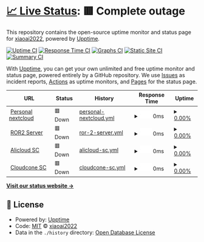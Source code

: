 # [📈 Live Status](https://demo.upptime.js.org): <!--live status--> **🟥 Complete outage**

This repository contains the open-source uptime monitor and status page for [xiaoai2022](https://demo.upptime.js.org), powered by [Upptime](https://github.com/upptime/upptime).

[![Uptime CI](https://github.com/xiaoai2022/status/workflows/Uptime%20CI/badge.svg)](https://github.com/xiaoai2022/status/actions?query=workflow%3A%22Uptime+CI%22)
[![Response Time CI](https://github.com/xiaoai2022/status/workflows/Response%20Time%20CI/badge.svg)](https://github.com/xiaoai2022/status/actions?query=workflow%3A%22Response+Time+CI%22)
[![Graphs CI](https://github.com/xiaoai2022/status/workflows/Graphs%20CI/badge.svg)](https://github.com/xiaoai2022/status/actions?query=workflow%3A%22Graphs+CI%22)
[![Static Site CI](https://github.com/xiaoai2022/status/workflows/Static%20Site%20CI/badge.svg)](https://github.com/xiaoai2022/status/actions?query=workflow%3A%22Static+Site+CI%22)
[![Summary CI](https://github.com/xiaoai2022/status/workflows/Summary%20CI/badge.svg)](https://github.com/xiaoai2022/status/actions?query=workflow%3A%22Summary+CI%22)

With [Upptime](https://upptime.js.org), you can get your own unlimited and free uptime monitor and status page, powered entirely by a GitHub repository. We use [Issues](https://github.com/xiaoai2022/status/issues) as incident reports, [Actions](https://github.com/xiaoai2022/status/actions) as uptime monitors, and [Pages](https://demo.upptime.js.org) for the status page.

<!--start: status pages-->
<!-- This summary is generated by Upptime (https://github.com/upptime/upptime) -->
<!-- Do not edit this manually, your changes will be overwritten -->
<!-- prettier-ignore -->
| URL | Status | History | Response Time | Uptime |
| --- | ------ | ------- | ------------- | ------ |
| <img alt="" src="https://icons.duckduckgo.com/ip3/cloud.awa.wiki.ico" height="13"> [Personal nextcloud](https://cloud.awa.wiki) | 🟥 Down | [personal-nextcloud.yml](https://github.com/xiaoai2022/status/commits/HEAD/history/personal-nextcloud.yml) | <details><summary><img alt="Response time graph" src="./graphs/personal-nextcloud/response-time-week.png" height="20"> 0ms</summary><br><a href="https://status.awa.wiki/history/personal-nextcloud"><img alt="Response time 2048" src="https://img.shields.io/endpoint?url=https%3A%2F%2Fraw.githubusercontent.com%2Fxiaoai2022%2Fstatus%2FHEAD%2Fapi%2Fpersonal-nextcloud%2Fresponse-time.json"></a><br><a href="https://status.awa.wiki/history/personal-nextcloud"><img alt="24-hour response time 0" src="https://img.shields.io/endpoint?url=https%3A%2F%2Fraw.githubusercontent.com%2Fxiaoai2022%2Fstatus%2FHEAD%2Fapi%2Fpersonal-nextcloud%2Fresponse-time-day.json"></a><br><a href="https://status.awa.wiki/history/personal-nextcloud"><img alt="7-day response time 0" src="https://img.shields.io/endpoint?url=https%3A%2F%2Fraw.githubusercontent.com%2Fxiaoai2022%2Fstatus%2FHEAD%2Fapi%2Fpersonal-nextcloud%2Fresponse-time-week.json"></a><br><a href="https://status.awa.wiki/history/personal-nextcloud"><img alt="30-day response time 0" src="https://img.shields.io/endpoint?url=https%3A%2F%2Fraw.githubusercontent.com%2Fxiaoai2022%2Fstatus%2FHEAD%2Fapi%2Fpersonal-nextcloud%2Fresponse-time-month.json"></a><br><a href="https://status.awa.wiki/history/personal-nextcloud"><img alt="1-year response time 2048" src="https://img.shields.io/endpoint?url=https%3A%2F%2Fraw.githubusercontent.com%2Fxiaoai2022%2Fstatus%2FHEAD%2Fapi%2Fpersonal-nextcloud%2Fresponse-time-year.json"></a></details> | <details><summary><a href="https://status.awa.wiki/history/personal-nextcloud">0.00%</a></summary><a href="https://status.awa.wiki/history/personal-nextcloud"><img alt="All-time uptime 20.24%" src="https://img.shields.io/endpoint?url=https%3A%2F%2Fraw.githubusercontent.com%2Fxiaoai2022%2Fstatus%2FHEAD%2Fapi%2Fpersonal-nextcloud%2Fuptime.json"></a><br><a href="https://status.awa.wiki/history/personal-nextcloud"><img alt="24-hour uptime 0.00%" src="https://img.shields.io/endpoint?url=https%3A%2F%2Fraw.githubusercontent.com%2Fxiaoai2022%2Fstatus%2FHEAD%2Fapi%2Fpersonal-nextcloud%2Fuptime-day.json"></a><br><a href="https://status.awa.wiki/history/personal-nextcloud"><img alt="7-day uptime 0.00%" src="https://img.shields.io/endpoint?url=https%3A%2F%2Fraw.githubusercontent.com%2Fxiaoai2022%2Fstatus%2FHEAD%2Fapi%2Fpersonal-nextcloud%2Fuptime-week.json"></a><br><a href="https://status.awa.wiki/history/personal-nextcloud"><img alt="30-day uptime 1.38%" src="https://img.shields.io/endpoint?url=https%3A%2F%2Fraw.githubusercontent.com%2Fxiaoai2022%2Fstatus%2FHEAD%2Fapi%2Fpersonal-nextcloud%2Fuptime-month.json"></a><br><a href="https://status.awa.wiki/history/personal-nextcloud"><img alt="1-year uptime 20.24%" src="https://img.shields.io/endpoint?url=https%3A%2F%2Fraw.githubusercontent.com%2Fxiaoai2022%2Fstatus%2FHEAD%2Fapi%2Fpersonal-nextcloud%2Fuptime-year.json"></a></details>
| <img alt="" src="https://icons.duckduckgo.com/ip3/null.ico" height="13"> [ROR2 Server](8.130.34.155) | 🟥 Down | [ror-2-server.yml](https://github.com/xiaoai2022/status/commits/HEAD/history/ror-2-server.yml) | <details><summary><img alt="Response time graph" src="./graphs/ror-2-server/response-time-week.png" height="20"> 0ms</summary><br><a href="https://status.awa.wiki/history/ror-2-server"><img alt="Response time 0" src="https://img.shields.io/endpoint?url=https%3A%2F%2Fraw.githubusercontent.com%2Fxiaoai2022%2Fstatus%2FHEAD%2Fapi%2Fror-2-server%2Fresponse-time.json"></a><br><a href="https://status.awa.wiki/history/ror-2-server"><img alt="24-hour response time 0" src="https://img.shields.io/endpoint?url=https%3A%2F%2Fraw.githubusercontent.com%2Fxiaoai2022%2Fstatus%2FHEAD%2Fapi%2Fror-2-server%2Fresponse-time-day.json"></a><br><a href="https://status.awa.wiki/history/ror-2-server"><img alt="7-day response time 0" src="https://img.shields.io/endpoint?url=https%3A%2F%2Fraw.githubusercontent.com%2Fxiaoai2022%2Fstatus%2FHEAD%2Fapi%2Fror-2-server%2Fresponse-time-week.json"></a><br><a href="https://status.awa.wiki/history/ror-2-server"><img alt="30-day response time 0" src="https://img.shields.io/endpoint?url=https%3A%2F%2Fraw.githubusercontent.com%2Fxiaoai2022%2Fstatus%2FHEAD%2Fapi%2Fror-2-server%2Fresponse-time-month.json"></a><br><a href="https://status.awa.wiki/history/ror-2-server"><img alt="1-year response time 0" src="https://img.shields.io/endpoint?url=https%3A%2F%2Fraw.githubusercontent.com%2Fxiaoai2022%2Fstatus%2FHEAD%2Fapi%2Fror-2-server%2Fresponse-time-year.json"></a></details> | <details><summary><a href="https://status.awa.wiki/history/ror-2-server">0.00%</a></summary><a href="https://status.awa.wiki/history/ror-2-server"><img alt="All-time uptime 0.00%" src="https://img.shields.io/endpoint?url=https%3A%2F%2Fraw.githubusercontent.com%2Fxiaoai2022%2Fstatus%2FHEAD%2Fapi%2Fror-2-server%2Fuptime.json"></a><br><a href="https://status.awa.wiki/history/ror-2-server"><img alt="24-hour uptime 0.00%" src="https://img.shields.io/endpoint?url=https%3A%2F%2Fraw.githubusercontent.com%2Fxiaoai2022%2Fstatus%2FHEAD%2Fapi%2Fror-2-server%2Fuptime-day.json"></a><br><a href="https://status.awa.wiki/history/ror-2-server"><img alt="7-day uptime 0.00%" src="https://img.shields.io/endpoint?url=https%3A%2F%2Fraw.githubusercontent.com%2Fxiaoai2022%2Fstatus%2FHEAD%2Fapi%2Fror-2-server%2Fuptime-week.json"></a><br><a href="https://status.awa.wiki/history/ror-2-server"><img alt="30-day uptime 1.38%" src="https://img.shields.io/endpoint?url=https%3A%2F%2Fraw.githubusercontent.com%2Fxiaoai2022%2Fstatus%2FHEAD%2Fapi%2Fror-2-server%2Fuptime-month.json"></a><br><a href="https://status.awa.wiki/history/ror-2-server"><img alt="1-year uptime 0.00%" src="https://img.shields.io/endpoint?url=https%3A%2F%2Fraw.githubusercontent.com%2Fxiaoai2022%2Fstatus%2FHEAD%2Fapi%2Fror-2-server%2Fuptime-year.json"></a></details>
| <img alt="" src="https://icons.duckduckgo.com/ip3/null.ico" height="13"> [Alicloud SC](8.130.34.155) | 🟥 Down | [alicloud-sc.yml](https://github.com/xiaoai2022/status/commits/HEAD/history/alicloud-sc.yml) | <details><summary><img alt="Response time graph" src="./graphs/alicloud-sc/response-time-week.png" height="20"> 0ms</summary><br><a href="https://status.awa.wiki/history/alicloud-sc"><img alt="Response time 223" src="https://img.shields.io/endpoint?url=https%3A%2F%2Fraw.githubusercontent.com%2Fxiaoai2022%2Fstatus%2FHEAD%2Fapi%2Falicloud-sc%2Fresponse-time.json"></a><br><a href="https://status.awa.wiki/history/alicloud-sc"><img alt="24-hour response time 0" src="https://img.shields.io/endpoint?url=https%3A%2F%2Fraw.githubusercontent.com%2Fxiaoai2022%2Fstatus%2FHEAD%2Fapi%2Falicloud-sc%2Fresponse-time-day.json"></a><br><a href="https://status.awa.wiki/history/alicloud-sc"><img alt="7-day response time 0" src="https://img.shields.io/endpoint?url=https%3A%2F%2Fraw.githubusercontent.com%2Fxiaoai2022%2Fstatus%2FHEAD%2Fapi%2Falicloud-sc%2Fresponse-time-week.json"></a><br><a href="https://status.awa.wiki/history/alicloud-sc"><img alt="30-day response time 225" src="https://img.shields.io/endpoint?url=https%3A%2F%2Fraw.githubusercontent.com%2Fxiaoai2022%2Fstatus%2FHEAD%2Fapi%2Falicloud-sc%2Fresponse-time-month.json"></a><br><a href="https://status.awa.wiki/history/alicloud-sc"><img alt="1-year response time 223" src="https://img.shields.io/endpoint?url=https%3A%2F%2Fraw.githubusercontent.com%2Fxiaoai2022%2Fstatus%2FHEAD%2Fapi%2Falicloud-sc%2Fresponse-time-year.json"></a></details> | <details><summary><a href="https://status.awa.wiki/history/alicloud-sc">0.00%</a></summary><a href="https://status.awa.wiki/history/alicloud-sc"><img alt="All-time uptime 31.39%" src="https://img.shields.io/endpoint?url=https%3A%2F%2Fraw.githubusercontent.com%2Fxiaoai2022%2Fstatus%2FHEAD%2Fapi%2Falicloud-sc%2Fuptime.json"></a><br><a href="https://status.awa.wiki/history/alicloud-sc"><img alt="24-hour uptime 0.00%" src="https://img.shields.io/endpoint?url=https%3A%2F%2Fraw.githubusercontent.com%2Fxiaoai2022%2Fstatus%2FHEAD%2Fapi%2Falicloud-sc%2Fuptime-day.json"></a><br><a href="https://status.awa.wiki/history/alicloud-sc"><img alt="7-day uptime 0.00%" src="https://img.shields.io/endpoint?url=https%3A%2F%2Fraw.githubusercontent.com%2Fxiaoai2022%2Fstatus%2FHEAD%2Fapi%2Falicloud-sc%2Fuptime-week.json"></a><br><a href="https://status.awa.wiki/history/alicloud-sc"><img alt="30-day uptime 29.80%" src="https://img.shields.io/endpoint?url=https%3A%2F%2Fraw.githubusercontent.com%2Fxiaoai2022%2Fstatus%2FHEAD%2Fapi%2Falicloud-sc%2Fuptime-month.json"></a><br><a href="https://status.awa.wiki/history/alicloud-sc"><img alt="1-year uptime 31.39%" src="https://img.shields.io/endpoint?url=https%3A%2F%2Fraw.githubusercontent.com%2Fxiaoai2022%2Fstatus%2FHEAD%2Fapi%2Falicloud-sc%2Fuptime-year.json"></a></details>
| <img alt="" src="https://icons.duckduckgo.com/ip3/null.ico" height="13"> [Cloudcone SC](173.82.152.200) | 🟥 Down | [cloudcone-sc.yml](https://github.com/xiaoai2022/status/commits/HEAD/history/cloudcone-sc.yml) | <details><summary><img alt="Response time graph" src="./graphs/cloudcone-sc/response-time-week.png" height="20"> 0ms</summary><br><a href="https://status.awa.wiki/history/cloudcone-sc"><img alt="Response time 53" src="https://img.shields.io/endpoint?url=https%3A%2F%2Fraw.githubusercontent.com%2Fxiaoai2022%2Fstatus%2FHEAD%2Fapi%2Fcloudcone-sc%2Fresponse-time.json"></a><br><a href="https://status.awa.wiki/history/cloudcone-sc"><img alt="24-hour response time 0" src="https://img.shields.io/endpoint?url=https%3A%2F%2Fraw.githubusercontent.com%2Fxiaoai2022%2Fstatus%2FHEAD%2Fapi%2Fcloudcone-sc%2Fresponse-time-day.json"></a><br><a href="https://status.awa.wiki/history/cloudcone-sc"><img alt="7-day response time 0" src="https://img.shields.io/endpoint?url=https%3A%2F%2Fraw.githubusercontent.com%2Fxiaoai2022%2Fstatus%2FHEAD%2Fapi%2Fcloudcone-sc%2Fresponse-time-week.json"></a><br><a href="https://status.awa.wiki/history/cloudcone-sc"><img alt="30-day response time 0" src="https://img.shields.io/endpoint?url=https%3A%2F%2Fraw.githubusercontent.com%2Fxiaoai2022%2Fstatus%2FHEAD%2Fapi%2Fcloudcone-sc%2Fresponse-time-month.json"></a><br><a href="https://status.awa.wiki/history/cloudcone-sc"><img alt="1-year response time 53" src="https://img.shields.io/endpoint?url=https%3A%2F%2Fraw.githubusercontent.com%2Fxiaoai2022%2Fstatus%2FHEAD%2Fapi%2Fcloudcone-sc%2Fresponse-time-year.json"></a></details> | <details><summary><a href="https://status.awa.wiki/history/cloudcone-sc">0.00%</a></summary><a href="https://status.awa.wiki/history/cloudcone-sc"><img alt="All-time uptime 20.29%" src="https://img.shields.io/endpoint?url=https%3A%2F%2Fraw.githubusercontent.com%2Fxiaoai2022%2Fstatus%2FHEAD%2Fapi%2Fcloudcone-sc%2Fuptime.json"></a><br><a href="https://status.awa.wiki/history/cloudcone-sc"><img alt="24-hour uptime 0.00%" src="https://img.shields.io/endpoint?url=https%3A%2F%2Fraw.githubusercontent.com%2Fxiaoai2022%2Fstatus%2FHEAD%2Fapi%2Fcloudcone-sc%2Fuptime-day.json"></a><br><a href="https://status.awa.wiki/history/cloudcone-sc"><img alt="7-day uptime 0.00%" src="https://img.shields.io/endpoint?url=https%3A%2F%2Fraw.githubusercontent.com%2Fxiaoai2022%2Fstatus%2FHEAD%2Fapi%2Fcloudcone-sc%2Fuptime-week.json"></a><br><a href="https://status.awa.wiki/history/cloudcone-sc"><img alt="30-day uptime 1.38%" src="https://img.shields.io/endpoint?url=https%3A%2F%2Fraw.githubusercontent.com%2Fxiaoai2022%2Fstatus%2FHEAD%2Fapi%2Fcloudcone-sc%2Fuptime-month.json"></a><br><a href="https://status.awa.wiki/history/cloudcone-sc"><img alt="1-year uptime 20.29%" src="https://img.shields.io/endpoint?url=https%3A%2F%2Fraw.githubusercontent.com%2Fxiaoai2022%2Fstatus%2FHEAD%2Fapi%2Fcloudcone-sc%2Fuptime-year.json"></a></details>

<!--end: status pages-->

[**Visit our status website →**](https://demo.upptime.js.org)

## 📄 License

- Powered by: [Upptime](https://github.com/upptime/upptime)
- Code: [MIT](./LICENSE) © [xiaoai2022](https://demo.upptime.js.org)
- Data in the `./history` directory: [Open Database License](https://opendatacommons.org/licenses/odbl/1-0/)
